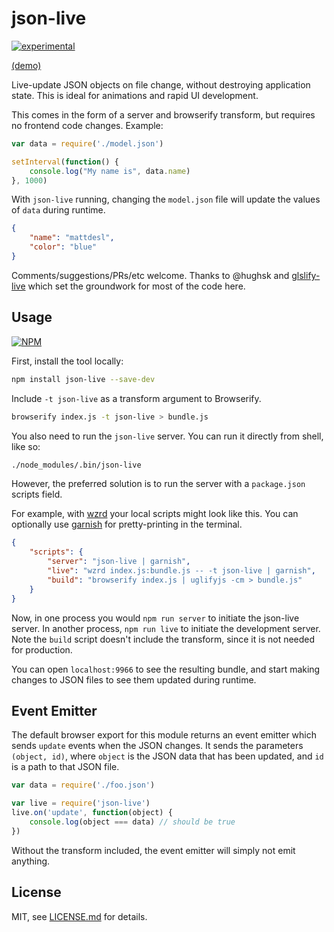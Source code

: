 # json-live

[![experimental](http://badges.github.io/stability-badges/dist/experimental.svg)](http://github.com/badges/stability-badges)

[(demo)](https://www.youtube.com/watch?v=ylV7aqswHYg&feature=youtu.be)

Live-update JSON objects on file change, without destroying application state. This is ideal for animations and rapid UI development. 

This comes in the form of a server and browserify transform, but requires no frontend code changes. Example:

```js
var data = require('./model.json')

setInterval(function() {
    console.log("My name is", data.name)
}, 1000)
```

With `json-live` running, changing the `model.json` file will update the values of `data` during runtime.

```json
{
    "name": "mattdesl",
    "color": "blue"
}
```

Comments/suggestions/PRs/etc welcome. Thanks to @hughsk and [glslify-live](https://github.com/hughsk/glslify-live) which set the groundwork for most of the code here.

## Usage

[![NPM](https://nodei.co/npm/json-live.png)](https://www.npmjs.com/package/json-live)

First, install the tool locally:

```sh
npm install json-live --save-dev
```

Include `-t json-live` as a transform argument to Browserify.

```sh
browserify index.js -t json-live > bundle.js
```

You also need to run the `json-live` server. You can run it directly from shell, like so:  

```sh
./node_modules/.bin/json-live 
```

However, the preferred solution is to run the server with a `package.json` scripts field.

For example, with [wzrd](https://github.com/maxogden/wzrd) your local scripts might look like this. You can optionally use [garnish](https://github.com/mattdesl/garnish) for pretty-printing in the terminal.

```json
{
    "scripts": {
        "server": "json-live | garnish",
        "live": "wzrd index.js:bundle.js -- -t json-live | garnish",
        "build": "browserify index.js | uglifyjs -cm > bundle.js"
    }
}
```

Now, in one process you would `npm run server` to initiate the json-live server. In another process, `npm run live` to initiate the development server. Note the `build` script doesn't include the transform, since it is not needed for production.

You can open `localhost:9966` to see the resulting bundle, and start making changes to JSON files to see them updated during runtime.

## Event Emitter

The default browser export for this module returns an event emitter which sends `update` events when the JSON changes. It sends the parameters `(object, id)`, where `object` is the JSON data that has been updated, and `id` is a path to that JSON file.

```js
var data = require('./foo.json')

var live = require('json-live')
live.on('update', function(object) {
    console.log(object === data) // should be true  
})
```

Without the transform included, the event emitter will simply not emit anything.

## License

MIT, see [LICENSE.md](http://github.com/mattdesl/json-live/blob/master/LICENSE.md) for details.
